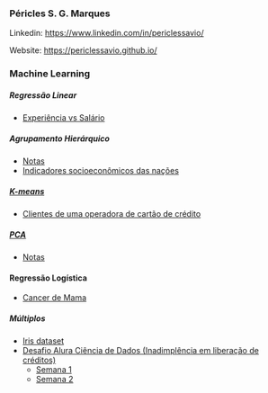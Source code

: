 ### Péricles S. G. Marques

Linkedin: https://www.linkedin.com/in/periclessavio/

Website: https://periclessavio.github.io/



### Machine Learning

##### Regressão Linear
 - [Experiência vs Salário](Outros/experiencia_vs_salario.ipynb)


##### Agrupamento Hierárquico
- [Notas](MBA%20em%20Data%20Science%20e%20Analytics/Agrupamento%20Hier%C3%A1rquico/notas_alunos.ipynb)
- [Indicadores socioeconômicos das nações](MBA%20em%20Data%20Science%20e%20Analytics/Agrupamento%20Hier%C3%A1rquico/indicadores_socioeconomicos_paises.ipynb)


##### [K-means](MBA%20em%20Data%20Science%20e%20Analytics/K-means/README.md)
- [Clientes de uma operadora de cartão de crédito](MBA%20em%20Data%20Science%20e%20Analytics/K-means/cartao_de_credito.ipynb)


##### [PCA](MBA%20em%20Data%20Science%20e%20Analytics/PCA/README.md)
- [Notas](MBA%20em%20Data%20Science%20e%20Analytics/PCA/notas.ipynb)


#### Regressão Logística
- [Cancer de Mama](MBA%20em%20Data%20Science%20e%20Analytics/Regressão%20Logísticacancer_mama.ipynb)


##### Múltiplos
 - [Iris dataset](Outros/iris_dataset.ipynb)
 - [Desafio Alura Ciência de Dados (Inadimplência em liberação de créditos)](https://github.com/PericlesSavio/Jupyter_Notebook/tree/main/Desafio%20Alura)
    - [Semana 1](Desafio%20Alura/semana_1.ipynb)
    - [Semana 2](Desafio%20Alura/semana_2.ipynb)